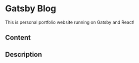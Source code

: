 # Gatsby Blog
This is personal portfolio website running on Gatsby and React!

## Content

## Description
